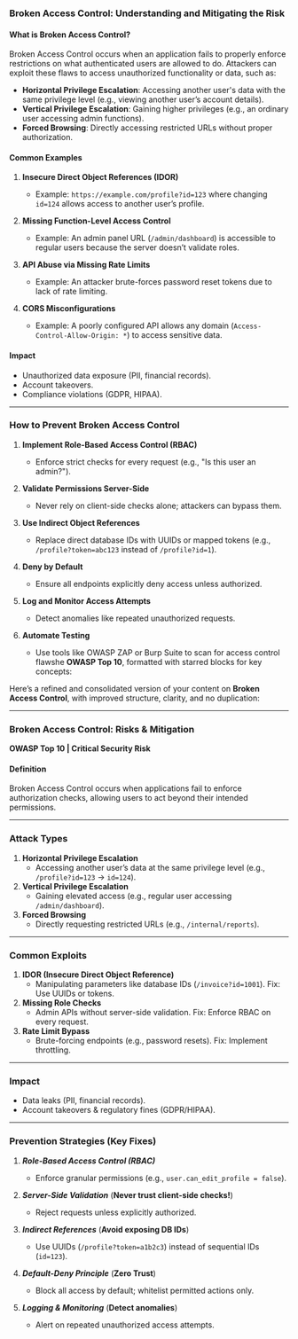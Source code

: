 

### **Broken Access Control: Understanding and Mitigating the Risk**

#### **What is Broken Access Control?**
Broken Access Control occurs when an application fails to properly enforce restrictions on what authenticated users are allowed to do. Attackers can exploit these flaws to access unauthorized functionality or data, such as:

- **Horizontal Privilege Escalation**: Accessing another user's data with the same privilege level (e.g., viewing another user’s account details).
- **Vertical Privilege Escalation**: Gaining higher privileges (e.g., an ordinary user accessing admin functions).
- **Forced Browsing**: Directly accessing restricted URLs without proper authorization.

#### **Common Examples**
1. **Insecure Direct Object References (IDOR)**  
   - Example: `https://example.com/profile?id=123` where changing `id=124` allows access to another user’s profile.
   
2. **Missing Function-Level Access Control**  
   - Example: An admin panel URL (`/admin/dashboard`) is accessible to regular users because the server doesn’t validate roles.

3. **API Abuse via Missing Rate Limits**  
   - Example: An attacker brute-forces password reset tokens due to lack of rate limiting.

4. **CORS Misconfigurations**  
   - Example: A poorly configured API allows any domain (`Access-Control-Allow-Origin: *`) to access sensitive data.

#### **Impact**
- Unauthorized data exposure (PII, financial records).
- Account takeovers.
- Compliance violations (GDPR, HIPAA).

---

### **How to Prevent Broken Access Control**
1. **Implement Role-Based Access Control (RBAC)**  
   - Enforce strict checks for every request (e.g., "Is this user an admin?").

2. **Validate Permissions Server-Side**  
   - Never rely on client-side checks alone; attackers can bypass them.

3. **Use Indirect Object References**  
   - Replace direct database IDs with UUIDs or mapped tokens (e.g., `/profile?token=abc123` instead of `/profile?id=1`).

4. **Deny by Default**  
   - Ensure all endpoints explicitly deny access unless authorized.

5. **Log and Monitor Access Attempts**  
   - Detect anomalies like repeated unauthorized requests.

6. **Automate Testing**  
   - Use tools like OWASP ZAP or Burp Suite to scan for access control flawshe **OWASP Top 10**, formatted with starred blocks for key concepts:


Here’s a refined and consolidated version of your content on **Broken Access Control**, with improved structure, clarity, and no duplication:

---

### **Broken Access Control: Risks & Mitigation**  
**OWASP Top 10 | Critical Security Risk**  

#### **Definition**  
Broken Access Control occurs when applications fail to enforce authorization checks, allowing users to act beyond their intended permissions.  

---

### **Attack Types**  
1. **Horizontal Privilege Escalation**  
   - Accessing another user’s data at the same privilege level (e.g., `/profile?id=123` → `id=124`).  
2. **Vertical Privilege Escalation**  
   - Gaining elevated access (e.g., regular user accessing `/admin/dashboard`).  
3. **Forced Browsing**  
   - Directly requesting restricted URLs (e.g., `/internal/reports`).  

---

### **Common Exploits**  
1. **IDOR (Insecure Direct Object Reference)**  
   - Manipulating parameters like database IDs (`/invoice?id=1001`). Fix: Use UUIDs or tokens.  
2. **Missing Role Checks**  
   - Admin APIs without server-side validation. Fix: Enforce RBAC on every request.  
3. **Rate Limit Bypass**  
   - Brute-forcing endpoints (e.g., password resets). Fix: Implement throttling.  

---

### **Impact**  
- Data leaks (PII, financial records).  
- Account takeovers & regulatory fines (GDPR/HIPAA).  

---

### **Prevention Strategies** (**Key Fixes**)  

1. ***Role-Based Access Control (RBAC)***  
   - Enforce granular permissions (e.g., `user.can_edit_profile = false`).  

2. ***Server-Side Validation*** (**Never trust client-side checks!**)  
   - Reject requests unless explicitly authorized.  

3. ***Indirect References*** (**Avoid exposing DB IDs**)   
   - Use UUIDs (`/profile?token=a1b2c3`) instead of sequential IDs (`id=123`).  

4. ***Default-Deny Principle*** (**Zero Trust**)   
   - Block all access by default; whitelist permitted actions only.

5. ***Logging & Monitoring*** (**Detect anomalies**)   
   - Alert on repeated unauthorized access attempts.

